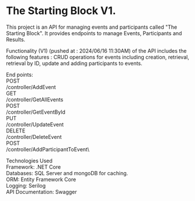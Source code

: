 # The Starting Block V1.

This project is an API for managing events and participants called "The Starting Block". It provides endpoints to manage Events, Participants and Results.

Functionality
(V1) (pushed at : 2024/06/16 11:30AM) of the API includes the following features : CRUD operations for events including creation, retrieval, retrieval by ID, update and adding participants to events.

End points:\
POST\
/controller/AddEvent\
GET\
/controller/GetAllEvents\
POST\
/controller/GetEventById\
PUT\
/controller/UpdateEvent\
DELETE\
/controller/DeleteEvent\
POST\
/controller/AddParticipantToEvent\


Technologies Used\
Framework: .NET Core\
Databases: SQL Server and mongoDB for caching.\
ORM: Entity Framework Core\
Logging: Serilog\
API Documentation: Swagger
